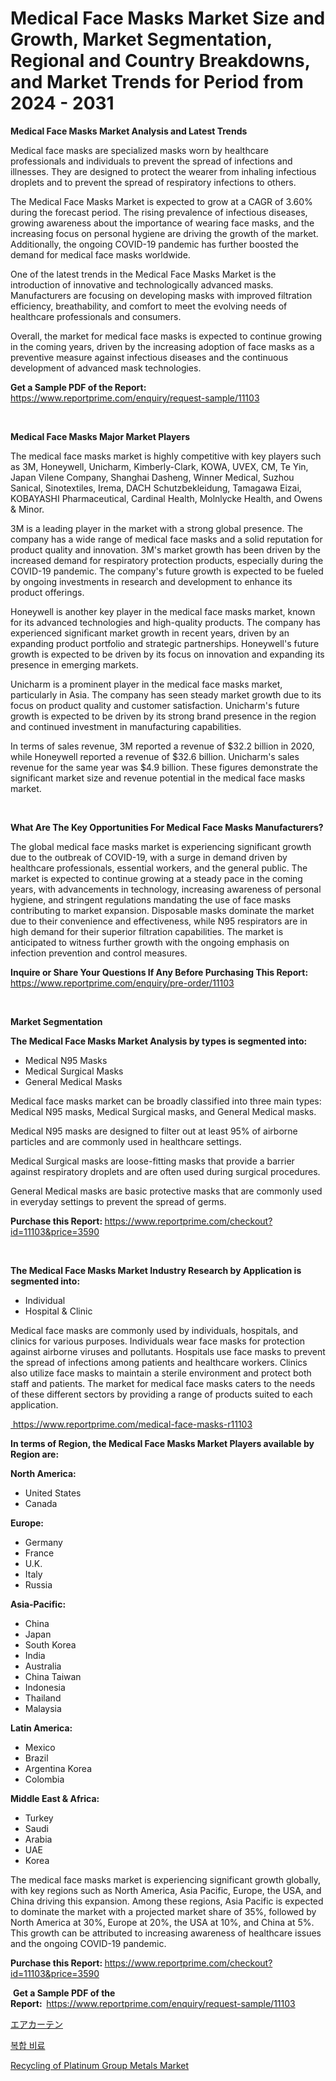 <p><h1>Medical Face Masks Market Size and Growth, Market Segmentation, Regional and Country Breakdowns, and Market Trends for Period from 2024 -  2031</h1></p><p><strong>Medical Face Masks Market Analysis and Latest Trends</strong></p>
<p><p>Medical face masks are specialized masks worn by healthcare professionals and individuals to prevent the spread of infections and illnesses. They are designed to protect the wearer from inhaling infectious droplets and to prevent the spread of respiratory infections to others.</p><p>The Medical Face Masks Market is expected to grow at a CAGR of 3.60% during the forecast period. The rising prevalence of infectious diseases, growing awareness about the importance of wearing face masks, and the increasing focus on personal hygiene are driving the growth of the market. Additionally, the ongoing COVID-19 pandemic has further boosted the demand for medical face masks worldwide.</p><p>One of the latest trends in the Medical Face Masks Market is the introduction of innovative and technologically advanced masks. Manufacturers are focusing on developing masks with improved filtration efficiency, breathability, and comfort to meet the evolving needs of healthcare professionals and consumers.</p><p>Overall, the market for medical face masks is expected to continue growing in the coming years, driven by the increasing adoption of face masks as a preventive measure against infectious diseases and the continuous development of advanced mask technologies.</p></p>
<p><strong>Get a Sample PDF of the Report:&nbsp;</strong> <a href="https://www.reportprime.com/enquiry/request-sample/11103">https://www.reportprime.com/enquiry/request-sample/11103</a></p>
<p>&nbsp;</p>
<p><strong>Medical Face Masks Major Market Players</strong></p>
<p><p>The medical face masks market is highly competitive with key players such as 3M, Honeywell, Unicharm, Kimberly-Clark, KOWA, UVEX, CM, Te Yin, Japan Vilene Company, Shanghai Dasheng, Winner Medical, Suzhou Sanical, Sinotextiles, Irema, DACH Schutzbekleidung, Tamagawa Eizai, KOBAYASHI Pharmaceutical, Cardinal Health, Molnlycke Health, and Owens & Minor.</p><p>3M is a leading player in the market with a strong global presence. The company has a wide range of medical face masks and a solid reputation for product quality and innovation. 3M's market growth has been driven by the increased demand for respiratory protection products, especially during the COVID-19 pandemic. The company's future growth is expected to be fueled by ongoing investments in research and development to enhance its product offerings.</p><p>Honeywell is another key player in the medical face masks market, known for its advanced technologies and high-quality products. The company has experienced significant market growth in recent years, driven by an expanding product portfolio and strategic partnerships. Honeywell's future growth is expected to be driven by its focus on innovation and expanding its presence in emerging markets.</p><p>Unicharm is a prominent player in the medical face masks market, particularly in Asia. The company has seen steady market growth due to its focus on product quality and customer satisfaction. Unicharm's future growth is expected to be driven by its strong brand presence in the region and continued investment in manufacturing capabilities.</p><p>In terms of sales revenue, 3M reported a revenue of $32.2 billion in 2020, while Honeywell reported a revenue of $32.6 billion. Unicharm's sales revenue for the same year was $4.9 billion. These figures demonstrate the significant market size and revenue potential in the medical face masks market.</p></p>
<p>&nbsp;</p>
<p><strong>What Are The Key Opportunities For Medical Face Masks Manufacturers?</strong></p>
<p><p>The global medical face masks market is experiencing significant growth due to the outbreak of COVID-19, with a surge in demand driven by healthcare professionals, essential workers, and the general public. The market is expected to continue growing at a steady pace in the coming years, with advancements in technology, increasing awareness of personal hygiene, and stringent regulations mandating the use of face masks contributing to market expansion. Disposable masks dominate the market due to their convenience and effectiveness, while N95 respirators are in high demand for their superior filtration capabilities. The market is anticipated to witness further growth with the ongoing emphasis on infection prevention and control measures.</p></p>
<p><strong>Inquire or Share Your Questions If Any Before Purchasing This Report:</strong> <a href="https://www.reportprime.com/enquiry/pre-order/11103">https://www.reportprime.com/enquiry/pre-order/11103</a></p>
<p>&nbsp;</p>
<p><strong>Market Segmentation</strong></p>
<p><strong>The Medical Face Masks Market Analysis by types is segmented into:</strong></p>
<p><ul><li>Medical N95 Masks</li><li>Medical Surgical Masks</li><li>General Medical Masks</li></ul></p>
<p><p>Medical face masks market can be broadly classified into three main types: Medical N95 masks, Medical Surgical masks, and General Medical masks. </p><p>Medical N95 masks are designed to filter out at least 95% of airborne particles and are commonly used in healthcare settings. </p><p>Medical Surgical masks are loose-fitting masks that provide a barrier against respiratory droplets and are often used during surgical procedures. </p><p>General Medical masks are basic protective masks that are commonly used in everyday settings to prevent the spread of germs.</p></p>
<p><strong>Purchase this Report:&nbsp;</strong><a href="https://www.reportprime.com/checkout?id=11103&price=3590">https://www.reportprime.com/checkout?id=11103&price=3590</a></p>
<p>&nbsp;</p>
<p><strong>The Medical Face Masks Market Industry Research by Application is segmented into:</strong></p>
<p><ul><li>Individual</li><li>Hospital & Clinic</li></ul></p>
<p><p>Medical face masks are commonly used by individuals, hospitals, and clinics for various purposes. Individuals wear face masks for protection against airborne viruses and pollutants. Hospitals use face masks to prevent the spread of infections among patients and healthcare workers. Clinics also utilize face masks to maintain a sterile environment and protect both staff and patients. The market for medical face masks caters to the needs of these different sectors by providing a range of products suited to each application.</p></p>
<p><a href="https://www.reportprime.com/medical-face-masks-r11103">&nbsp;https://www.reportprime.com/medical-face-masks-r11103</a></p>
<p><strong>In terms of Region, the Medical Face Masks Market Players available by Region are:</strong></p>
<p>
    <p> <strong> North America: </strong>
        <ul>
            <li>United States</li>
            <li>Canada</li>
        </ul>
        </p> 
    <p> <strong> Europe: </strong>
        <ul>
            <li>Germany</li>
            <li>France</li>
            <li>U.K.</li>
            <li>Italy</li>
            <li>Russia</li>
        </ul>
        </p> 
    <p> <strong> Asia-Pacific: </strong>
        <ul>
            <li>China</li>
            <li>Japan</li>
            <li>South Korea</li>
            <li>India</li>
            <li>Australia</li>
            <li>China Taiwan</li>
            <li>Indonesia</li>
            <li>Thailand</li>
            <li>Malaysia</li>
        </ul>
        </p> 
    <p> <strong> Latin America: </strong>
        <ul>
            <li>Mexico</li>
            <li>Brazil</li>
            <li>Argentina Korea</li>
            <li>Colombia</li>
        </ul>
        </p> 
    <p> <strong> Middle East & Africa: </strong>
        <ul>
            <li>Turkey</li>
            <li>Saudi</li>
            <li>Arabia</li>
            <li>UAE</li>
            <li>Korea</li>
        </ul>
    </p>
    </p>
<p><p>The medical face masks market is experiencing significant growth globally, with key regions such as North America, Asia Pacific, Europe, the USA, and China driving this expansion. Among these regions, Asia Pacific is expected to dominate the market with a projected market share of 35%, followed by North America at 30%, Europe at 20%, the USA at 10%, and China at 5%. This growth can be attributed to increasing awareness of healthcare issues and the ongoing COVID-19 pandemic.</p></p>
<p><strong>Purchase this Report: </strong><a href="https://www.reportprime.com/checkout?id=11103&price=3590">https://www.reportprime.com/checkout?id=11103&price=3590</a></p>
<p>&nbsp;<strong>Get a Sample PDF of the Report:&nbsp;&nbsp;</strong><a href="https://www.reportprime.com/enquiry/request-sample/11103">https://www.reportprime.com/enquiry/request-sample/11103</a></p>
<p><strong></strong></p>
<p><p><a href="https://github.com/zjkmgcs938405/Market-Research-Report-List-2/blob/main/719079680096.md">エアカーテン</a></p><p><a href="https://medium.com/@jesseperry626/%ED%99%94%ED%95%A9%EB%B9%84%EB%A3%8C-%EC%8B%9C%EC%9E%A5-%EC%A7%80%ED%91%9C-%ED%95%B4%EC%84%9D-%EC%8B%9C%EC%9E%A5-%EC%A0%90%EC%9C%A0%EC%9C%A8-%ED%8A%B8%EB%A0%8C%EB%93%9C-%EB%B0%8F-%EC%84%B1%EC%9E%A5-%ED%8C%A8%ED%84%B4-38a06eecd66a">복합 비료</a></p><p><a href="https://view.publitas.com/reportprime-1/recycling-of-platinum-group-metals-market-analysis-and-sze-forecasted-for-period-from-2024-to-2031/">Recycling of Platinum Group Metals Market</a></p></p>
